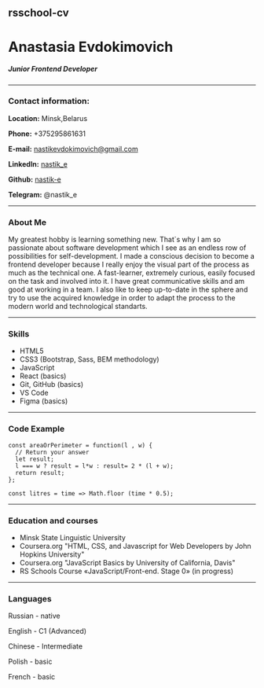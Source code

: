 rsschool-cv
-----
# Anastasia Evdokimovich

##### Junior Frontend Developer
-------

### Contact information:

**Location:** Minsk,Belarus

**Phone:** +375295861631

**E-mail:** nastikevdokimovich@gmail.com

**LinkedIn:** [nastik_e](https://www.linkedin.com/in/%D0%B0%D0%BD%D0%B0%D1%81%D1%82%D0%B0%D1%81%D0%B8%D1%8F-%D0%B5-09488093)

**Github:** [nastik-e](https://github.com/nastik-e)

**Telegram:** @nastik_e

------

### About Me

My greatest hobby is learning something new. That`s why I am so passionate about software development which I see as an endless row of possibilities for self-development. I made a conscious decision to become a frontend developer because I really enjoy the visual part of the process as much as the technical one. A fast-learner, extremely curious, easily focused on the task and involved into it. I have great communicative skills and am good at working in a team. I also like to keep up-to-date in the sphere and try to use the acquired knowledge in order to adapt the process to the modern world and technological standarts.

-------

### Skills
* HTML5
* CSS3 (Bootstrap, Sass, BEM methodology)
* JavaScript 
* React (basics)
* Git, GitHub (basics)
* VS Code
* Figma (basics)

----

### Code Example
```
const areaOrPerimeter = function(l , w) {
  // Return your answer
  let result;
  l === w ? result = l*w : result= 2 * (l + w);
  return result;
};
```

```
const litres = time => Math.floor (time * 0.5);
```

-----

### Education and courses
* Minsk State Linguistic University
* Coursera.org "HTML, CSS, and Javascript for Web Developers by John Hopkins University"
* Coursera.org "JavaScript Basics by University of California, Davis"
* RS Schools Course «JavaScript/Front-end. Stage 0» (in progress)

------ 

### Languages

Russian - native

English - C1 (Advanced)

Chinese - Intermediate 

Polish - basic

French - basic

